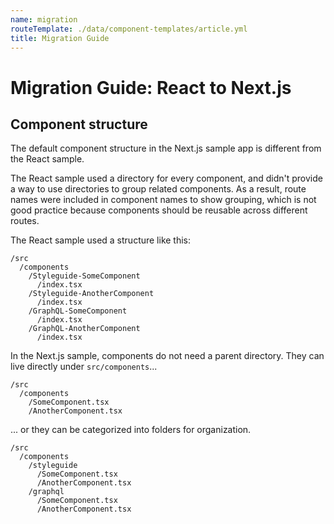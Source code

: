 ```yaml
---
name: migration
routeTemplate: ./data/component-templates/article.yml
title: Migration Guide
---
```

# Migration Guide: React to Next.js

## Component structure
The default component structure in the Next.js sample app is different from the React sample.

The React sample used a directory for every component, and didn't provide a way to use directories to group related components. As a result, route names were included in component names to show grouping, which is not good practice because components should be reusable across different routes.

The React sample used a structure like this:
```
/src
  /components
    /Styleguide-SomeComponent
      /index.tsx
    /Styleguide-AnotherComponent
      /index.tsx
    /GraphQL-SomeComponent
      /index.tsx
    /GraphQL-AnotherComponent
      /index.tsx
```

In the Next.js sample, components do not need a parent directory. They can live directly under `src/components`...
```
/src
  /components
    /SomeComponent.tsx
    /AnotherComponent.tsx
```

... or they can be categorized into folders for organization.
```
/src
  /components
    /styleguide
      /SomeComponent.tsx
      /AnotherComponent.tsx
    /graphql
      /SomeComponent.tsx
      /AnotherComponent.tsx
```
